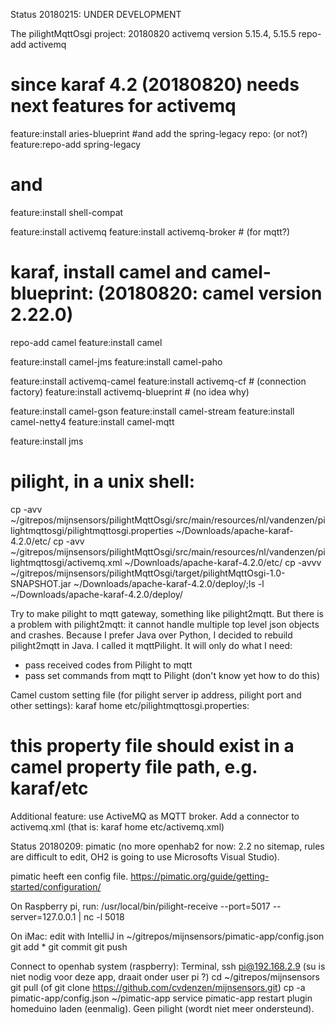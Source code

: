 Status 20180215: UNDER DEVELOPMENT

The pilightMqttOsgi project: 20180820 activemq version 5.15.4, 5.15.5
repo-add activemq
# since karaf 4.2 (20180820) needs next features for activemq
feature:install aries-blueprint
#and add the spring-legacy repo: (or not?)
feature:repo-add spring-legacy
# and
feature:install shell-compat

feature:install activemq
feature:install activemq-broker # (for mqtt?)

# karaf, install camel and camel-blueprint: (20180820: camel version 2.22.0)
repo-add camel
feature:install camel

feature:install camel-jms
feature:install camel-paho

feature:install activemq-camel
feature:install activemq-cf # (connection factory)
feature:install activemq-blueprint # (no idea why)

feature:install camel-gson
feature:install camel-stream
feature:install camel-netty4
feature:install camel-mqtt

feature:install jms

# pilight, in a unix shell:
cp -avv ~/gitrepos/mijnsensors/pilightMqttOsgi/src/main/resources/nl/vandenzen/pilightmqttosgi/pilightmqttosgi.properties ~/Downloads/apache-karaf-4.2.0/etc/
cp -avv ~/gitrepos/mijnsensors/pilightMqttOsgi/src/main/resources/nl/vandenzen/pilightmqttosgi/activemq.xml ~/Downloads/apache-karaf-4.2.0/etc/
cp -avvv ~/gitrepos/mijnsensors/pilightMqttOsgi/target/pilightMqttOsgi-1.0-SNAPSHOT.jar ~/Downloads/apache-karaf-4.2.0/deploy/;ls -l ~/Downloads/apache-karaf-4.2.0/deploy/


Try to make pilight to mqtt gateway, something like pilight2mqtt. But there is a problem with pilight2mqtt: it cannot
handle multiple top level json objects and crashes. Because I prefer Java over Python, I decided to rebuild pilight2mqtt
in Java. I called it mqttPilight.
It will only do what I need:
- pass received codes from Pilight to mqtt
- pass set commands from mqtt to Pilight (don't know yet how to do this)

Camel custom setting file (for pilight server ip address, pilight port and other settings): karaf home etc/pilightmqttosgi.properties:
# this property file should exist in a camel property file path, e.g. karaf/etc


Additional feature: use ActiveMQ as MQTT broker. Add a connector to activemq.xml (that is: karaf home etc/activemq.xml)
 <transportConnectors>
   <transportConnector name="openwire" uri="tcp://0.0.0.0:61616"/>
   <transportConnector name="mqtt" uri="mqtt+nio://0.0.0.0:1883"/>
 </transportConnectors>

Status 20180209:
pimatic (no more openhab2 for now: 2.2 no sitemap, rules are difficult to edit, OH2 is going to use Microsofts Visual Studio).

pimatic heeft een config file. https://pimatic.org/guide/getting-started/configuration/


On Raspberry pi, run:
/usr/local/bin/pilight-receive --port=5017 --server=127.0.0.1 | nc -l 5018


On iMac:
edit with IntelliJ in ~/gitrepos/mijnsensors/pimatic-app/config.json
git add *
git commit
git push

Connect to openhab system (raspberry):
Terminal, ssh pi@192.168.2.9
(su is niet nodig voor deze app, draait onder user pi ?)
cd ~/gitrepos/mijnsensors
git pull
(of git clone https://github.com/cvdenzen/mijnsensors.git)
cp -a pimatic-app/config.json ~/pimatic-app
service pimatic-app restart
plugin homeduino laden (eenmalig). Geen pilight (wordt niet meer ondersteund).
